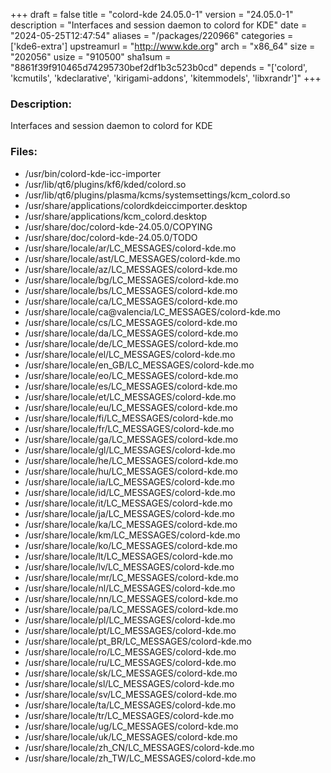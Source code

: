 +++
draft = false
title = "colord-kde 24.05.0-1"
version = "24.05.0-1"
description = "Interfaces and session daemon to colord for KDE"
date = "2024-05-25T12:47:54"
aliases = "/packages/220966"
categories = ['kde6-extra']
upstreamurl = "http://www.kde.org"
arch = "x86_64"
size = "202056"
usize = "910500"
sha1sum = "8861f39f910465d74295730bef2df1b3c523b0cd"
depends = "['colord', 'kcmutils', 'kdeclarative', 'kirigami-addons', 'kitemmodels', 'libxrandr']"
+++
### Description: 
Interfaces and session daemon to colord for KDE

### Files: 
* /usr/bin/colord-kde-icc-importer
* /usr/lib/qt6/plugins/kf6/kded/colord.so
* /usr/lib/qt6/plugins/plasma/kcms/systemsettings/kcm_colord.so
* /usr/share/applications/colordkdeiccimporter.desktop
* /usr/share/applications/kcm_colord.desktop
* /usr/share/doc/colord-kde-24.05.0/COPYING
* /usr/share/doc/colord-kde-24.05.0/TODO
* /usr/share/locale/ar/LC_MESSAGES/colord-kde.mo
* /usr/share/locale/ast/LC_MESSAGES/colord-kde.mo
* /usr/share/locale/az/LC_MESSAGES/colord-kde.mo
* /usr/share/locale/bg/LC_MESSAGES/colord-kde.mo
* /usr/share/locale/bs/LC_MESSAGES/colord-kde.mo
* /usr/share/locale/ca/LC_MESSAGES/colord-kde.mo
* /usr/share/locale/ca@valencia/LC_MESSAGES/colord-kde.mo
* /usr/share/locale/cs/LC_MESSAGES/colord-kde.mo
* /usr/share/locale/da/LC_MESSAGES/colord-kde.mo
* /usr/share/locale/de/LC_MESSAGES/colord-kde.mo
* /usr/share/locale/el/LC_MESSAGES/colord-kde.mo
* /usr/share/locale/en_GB/LC_MESSAGES/colord-kde.mo
* /usr/share/locale/eo/LC_MESSAGES/colord-kde.mo
* /usr/share/locale/es/LC_MESSAGES/colord-kde.mo
* /usr/share/locale/et/LC_MESSAGES/colord-kde.mo
* /usr/share/locale/eu/LC_MESSAGES/colord-kde.mo
* /usr/share/locale/fi/LC_MESSAGES/colord-kde.mo
* /usr/share/locale/fr/LC_MESSAGES/colord-kde.mo
* /usr/share/locale/ga/LC_MESSAGES/colord-kde.mo
* /usr/share/locale/gl/LC_MESSAGES/colord-kde.mo
* /usr/share/locale/he/LC_MESSAGES/colord-kde.mo
* /usr/share/locale/hu/LC_MESSAGES/colord-kde.mo
* /usr/share/locale/ia/LC_MESSAGES/colord-kde.mo
* /usr/share/locale/id/LC_MESSAGES/colord-kde.mo
* /usr/share/locale/it/LC_MESSAGES/colord-kde.mo
* /usr/share/locale/ja/LC_MESSAGES/colord-kde.mo
* /usr/share/locale/ka/LC_MESSAGES/colord-kde.mo
* /usr/share/locale/km/LC_MESSAGES/colord-kde.mo
* /usr/share/locale/ko/LC_MESSAGES/colord-kde.mo
* /usr/share/locale/lt/LC_MESSAGES/colord-kde.mo
* /usr/share/locale/lv/LC_MESSAGES/colord-kde.mo
* /usr/share/locale/mr/LC_MESSAGES/colord-kde.mo
* /usr/share/locale/nl/LC_MESSAGES/colord-kde.mo
* /usr/share/locale/nn/LC_MESSAGES/colord-kde.mo
* /usr/share/locale/pa/LC_MESSAGES/colord-kde.mo
* /usr/share/locale/pl/LC_MESSAGES/colord-kde.mo
* /usr/share/locale/pt/LC_MESSAGES/colord-kde.mo
* /usr/share/locale/pt_BR/LC_MESSAGES/colord-kde.mo
* /usr/share/locale/ro/LC_MESSAGES/colord-kde.mo
* /usr/share/locale/ru/LC_MESSAGES/colord-kde.mo
* /usr/share/locale/sk/LC_MESSAGES/colord-kde.mo
* /usr/share/locale/sl/LC_MESSAGES/colord-kde.mo
* /usr/share/locale/sv/LC_MESSAGES/colord-kde.mo
* /usr/share/locale/ta/LC_MESSAGES/colord-kde.mo
* /usr/share/locale/tr/LC_MESSAGES/colord-kde.mo
* /usr/share/locale/ug/LC_MESSAGES/colord-kde.mo
* /usr/share/locale/uk/LC_MESSAGES/colord-kde.mo
* /usr/share/locale/zh_CN/LC_MESSAGES/colord-kde.mo
* /usr/share/locale/zh_TW/LC_MESSAGES/colord-kde.mo
